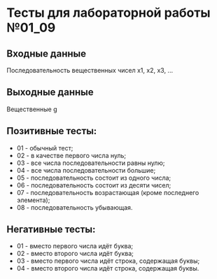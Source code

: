# Тесты для лабораторной работы №01_09

## Входные данные
Последовательность вещественных чисел x1, x2, x3, ...

## Выходные данные
Вещественные g

## Позитивные тесты:
- 01 - обычный тест;
- 02 - в качестве первого числа нуль;
- 03 - все числа последовательности равны нулю;
- 04 - все числа последовательности большие;
- 05 - последовательность состоит из одного числа;
- 06 - последовательность состоит из десяти чисел;
- 07 - последовательность возрастающая (кроме последнего элемента);
- 08 - последовательность убывающая.

## Негативные тесты:
- 01 - вместо первого числа идёт буква;
- 02 - вместо второго числа идёт буква;
- 03 - вместо первого числа идёт строка, содержащая буквы;
- 04 - вместо второго числа идёт строка, содержащая буквы.
